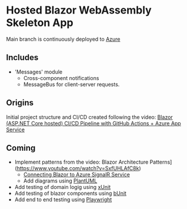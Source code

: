 # Hosted Blazor WebAssembly Skeleton App

Main branch is continuously deployed to [Azure](https://whostedblazorappskeleton.azurewebsites.net/)

## Includes
- 'Messages' module
	- Cross-component notifications
	- MessageBus for client-server requests.

## Origins
Initial project structure and CI/CD created following the video:
[Blazor (ASP.NET Core hosted) CI/CD Pipeline with GitHub Actions + Azure App Service](https://www.youtube.com/watch?v=UpWeffxf790)

## Coming
- Implement patterns from the video: Blazor Architecture Patterns](https://www.youtube.com/watch?v=SxfUHLAfC8k)
	- [Connecting Blazor to Azure SignalR Service](https://blazorhelpwebsite.com/ViewBlogPost/32)
	- Add diagrams using [PlantUML](https://plantuml.com/)
- Add testing of domain logig using [xUnit](https://xunit.net/)
- Add testing of blazor components using [bUnit](https://bunit.dev/)
- Add end to end testing using [Playwright](https://playwright.dev/)
